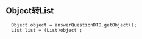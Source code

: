 ## Object转List

      Object object = answerQuestionDTO.getObject();
      List list = (List)object ;
